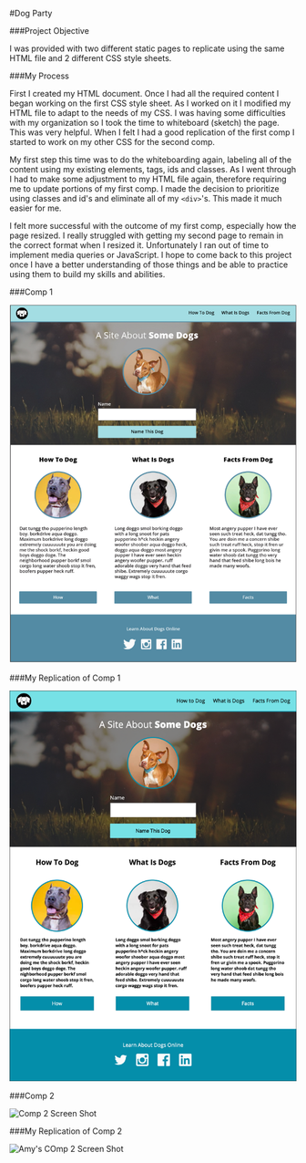 #Dog Party

###Project Objective

I was provided with two different static pages to replicate using the same HTML file and 2 different CSS style sheets. 


###My Process

First I created my HTML document. Once I had all the required content I began working on the first CSS style sheet. As I worked on it I modified my HTML file to adapt to the needs of my CSS. I was having some difficulties with my organization so I took the time to whiteboard (sketch) the page. This was very helpful. When I felt I had a good replication of the first comp I started to work on my other CSS for the second comp.

My first step this time was to do the whiteboarding again, labeling all of the content using my existing elements, tags, ids and classes. As I went through I had to make some adjustment to my HTML file again, therefore requiring me to update portions of my first comp. I made the decision to prioritize using classes and id's and eliminate all of my `<div>`'s. This made it much easier for me. 

I felt more successful with the outcome of my first comp, especially how the page resized. I really struggled with getting my second page to remain in the correct format when I resized it. Unfortunately I ran out of time to implement media queries or JavaScript. I hope to come back to this project once I have a better understanding of those things and be able to practice using them to build my skills and abilities. 

###Comp 1

<img src="images/comp1.png" alt="Comp 1 Screen Shot">

###My Replication of Comp 1

<img src="images/amy_comp1.png" alt="Amy's Comp 1 Screen Shot">

###Comp 2

<img src="imgages/comp2.png" alt="Comp 2 Screen Shot">

###My Replication of Comp 2

<img src="imgages/amy_comp2.png" alt="Amy's COmp 2 Screen Shot">